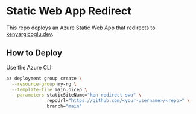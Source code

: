 # Static Web App Redirect

This repo deploys an Azure Static Web App that redirects to [kenyargicoglu.dev](https://kenyargicoglu.dev).

## How to Deploy

Use the Azure CLI:

```bash
az deployment group create \
  --resource-group my-rg \
  --template-file main.bicep \
  --parameters staticSiteName="ken-redirect-swa" \
               repoUrl="https://github.com/<your-username>/<repo>" \
               branch="main"
```
